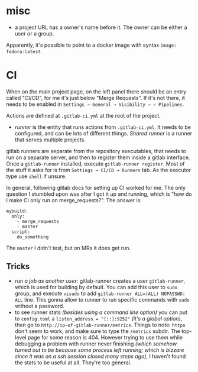 # misc

* a project URL has a owner's name before it. The owner can be either a user or a group.

Apparently, it's possible to point to a docker image with syntax `image: fedora:latest`.

# CI

When on the main project page, on the left panel there should be an entry called "CI/CD", for me it's just below "Merge Requests". If it's not there, it needs to be enabled in `Settings → General → Visibility → ✓ Pipelines`.

Actions are defined at `.gitlab-ci.yml` at the root of the project.
* *runner* is the entity that runs actions from `.gitlab-ci.yml`. It needs to be configured, and can be lots of different things. *Shared runner* is a runner that serves multiple projects.

gitlab runners are separate from the repository executables, that needs to run on a separate server, and then to register them inside a gitlab interface. Once a `gitlab-runner` installed, execute `gitlab-runner register`. Most of the stuff it asks for is from `Settings → CI/CD → Runners` tab. As the executor type use `shell` if unsure.

In general, following gitlab docs for setting up CI worked for me. The only question I stumbled upon was after I got it up and running, which is "how do I make CI only run on merge_requests?". The answer is:

```
mybuild:
  only:
    - merge_requests
    - master
  script:
    do_something
```

The `master` I didn't test, but on MRs it does get run.

## Tricks

* *run a job as another user*: gitlab-runner creates a user `gitlab-runner`, which is used for building by default. You can add this user to `sudo` group, and execute `visudo` to add `gitlab-runner ALL=(ALL) NOPASSWD: ALL` line. This gonna allow to runner to run specific commands with `sudo` without a password.
* to see runner stats *(besides using a command line option)* you can put to `config.toml` a `listen_address = "[::]:9252"` *(it's a global option)*, then go to `http://ip-of-gitlab-runner/metrics`. Things to note: `https` don't seem to work, and make sure to type the `/metrics` subdir. The top-level page for some reason is 404.
  However trying to use them while debugging a problem with runner never finishing *(which somehow turned out to be because some process left running; which is bizzare since it was on a ssh session closed many steps ago)*, I haven't found the stats to be useful at all. They're too general.
